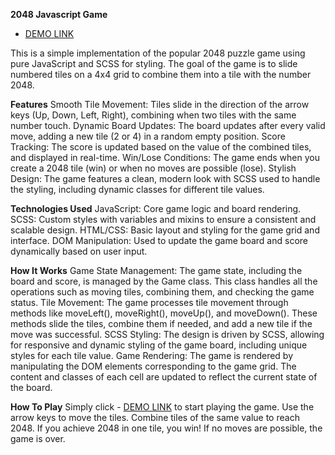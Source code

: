 **2048 Javascript Game**

- [DEMO LINK](https://katya-sn.github.io/2048_game/)

This is a simple implementation of the popular 2048 puzzle game using pure JavaScript and SCSS for styling. 
The goal of the game is to slide numbered tiles on a 4x4 grid to combine them into a tile with the number 2048.

**Features**
Smooth Tile Movement: 
  Tiles slide in the direction of the arrow keys (Up, Down, Left, Right), combining when two tiles with the same number touch.
Dynamic Board Updates: 
  The board updates after every valid move, adding a new tile (2 or 4) in a random empty position.
Score Tracking: 
  The score is updated based on the value of the combined tiles, and displayed in real-time.
Win/Lose Conditions: 
  The game ends when you create a 2048 tile (win) or when no moves are possible (lose).
Stylish Design: 
  The game features a clean, modern look with SCSS used to handle the styling, including dynamic classes for different tile values.

  
**Technologies Used**
JavaScript: 
  Core game logic and board rendering.
SCSS: 
  Custom styles with variables and mixins to ensure a consistent and scalable design.
HTML/CSS: 
  Basic layout and styling for the game grid and interface.
DOM Manipulation: 
  Used to update the game board and score dynamically based on user input.

**How It Works**
Game State Management: 
  The game state, including the board and score, is managed by the Game class. This class handles all the operations such as moving tiles, combining them, and checking the game status.
Tile Movement: 
  The game processes tile movement through methods like moveLeft(), moveRight(), moveUp(), and moveDown(). These methods slide the tiles, combine them if needed, and add a new tile if the move was successful.
SCSS Styling: 
  The design is driven by SCSS, allowing for responsive and dynamic styling of the game board, including unique styles for each tile value.
Game Rendering: 
  The game is rendered by manipulating the DOM elements corresponding to the game grid. The content and classes of each cell are updated to reflect the current state of the board.
  
**How To Play**
Simply click - [DEMO LINK](https://katya-sn.github.io/2048_game/) to start playing the game.
Use the arrow keys to move the tiles. Combine tiles of the same value to reach 2048.
If you achieve 2048 in one tile, you win! If no moves are possible, the game is over.
